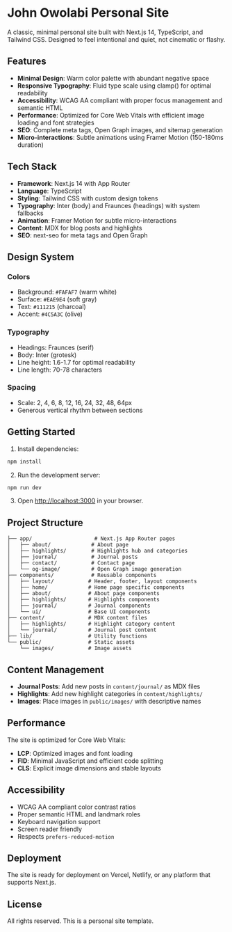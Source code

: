 # John Owolabi Personal Site

A classic, minimal personal site built with Next.js 14, TypeScript, and Tailwind CSS. Designed to feel intentional and quiet, not cinematic or flashy.

## Features

- **Minimal Design**: Warm color palette with abundant negative space
- **Responsive Typography**: Fluid type scale using clamp() for optimal readability
- **Accessibility**: WCAG AA compliant with proper focus management and semantic HTML
- **Performance**: Optimized for Core Web Vitals with efficient image loading and font strategies
- **SEO**: Complete meta tags, Open Graph images, and sitemap generation
- **Micro-interactions**: Subtle animations using Framer Motion (150-180ms duration)

## Tech Stack

- **Framework**: Next.js 14 with App Router
- **Language**: TypeScript
- **Styling**: Tailwind CSS with custom design tokens
- **Typography**: Inter (body) and Fraunces (headings) with system fallbacks
- **Animation**: Framer Motion for subtle micro-interactions
- **Content**: MDX for blog posts and highlights
- **SEO**: next-seo for meta tags and Open Graph

## Design System

### Colors
- Background: `#FAFAF7` (warm white)
- Surface: `#EAE9E4` (soft gray)
- Text: `#111215` (charcoal)
- Accent: `#4C5A3C` (olive)

### Typography
- Headings: Fraunces (serif)
- Body: Inter (grotesk)
- Line height: 1.6-1.7 for optimal readability
- Line length: 70-78 characters

### Spacing
- Scale: 2, 4, 6, 8, 12, 16, 24, 32, 48, 64px
- Generous vertical rhythm between sections

## Getting Started

1. Install dependencies:
```bash
npm install
```

2. Run the development server:
```bash
npm run dev
```

3. Open [http://localhost:3000](http://localhost:3000) in your browser.

## Project Structure

```
├── app/                    # Next.js App Router pages
│   ├── about/             # About page
│   ├── highlights/        # Highlights hub and categories
│   ├── journal/           # Journal posts
│   ├── contact/           # Contact page
│   └── og-image/          # Open Graph image generation
├── components/            # Reusable components
│   ├── layout/           # Header, footer, layout components
│   ├── home/             # Home page specific components
│   ├── about/            # About page components
│   ├── highlights/       # Highlights components
│   ├── journal/          # Journal components
│   └── ui/               # Base UI components
├── content/              # MDX content files
│   ├── highlights/       # Highlight category content
│   └── journal/          # Journal post content
├── lib/                  # Utility functions
└── public/               # Static assets
    └── images/           # Image assets
```

## Content Management

- **Journal Posts**: Add new posts in `content/journal/` as MDX files
- **Highlights**: Add new highlight categories in `content/highlights/`
- **Images**: Place images in `public/images/` with descriptive names

## Performance

The site is optimized for Core Web Vitals:
- **LCP**: Optimized images and font loading
- **FID**: Minimal JavaScript and efficient code splitting
- **CLS**: Explicit image dimensions and stable layouts

## Accessibility

- WCAG AA compliant color contrast ratios
- Proper semantic HTML and landmark roles
- Keyboard navigation support
- Screen reader friendly
- Respects `prefers-reduced-motion`

## Deployment

The site is ready for deployment on Vercel, Netlify, or any platform that supports Next.js.

## License

All rights reserved. This is a personal site template.
